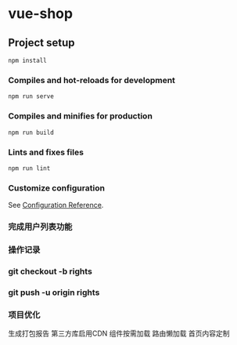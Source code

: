 # vue-shop

## Project setup
```
npm install
```

### Compiles and hot-reloads for development
```
npm run serve
```

### Compiles and minifies for production
```
npm run build
```

### Lints and fixes files
```
npm run lint
```

### Customize configuration
See [Configuration Reference](https://cli.vuejs.org/config/).


### 完成用户列表功能

### 操作记录
### git checkout -b rights
### git push -u origin rights

### 项目优化
生成打包报告
第三方库启用CDN
组件按需加载
路由懒加载
首页内容定制